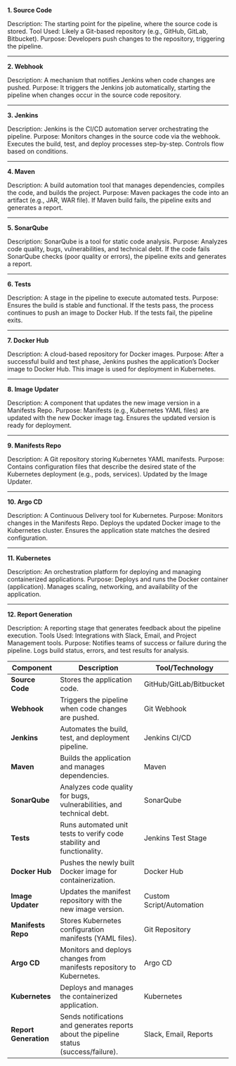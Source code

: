 **1. Source Code**

Description: The starting point for the pipeline, where the source code is stored.
Tool Used: Likely a Git-based repository (e.g., GitHub, GitLab, Bitbucket).
Purpose: Developers push changes to the repository, triggering the pipeline.

---
**2. Webhook**

Description: A mechanism that notifies Jenkins when code changes are pushed.
Purpose: It triggers the Jenkins job automatically, starting the pipeline when changes occur in the source code repository.

---
**3. Jenkins**
   
Description: Jenkins is the CI/CD automation server orchestrating the pipeline.
Purpose:
Monitors changes in the source code via the webhook.
Executes the build, test, and deploy processes step-by-step.
Controls flow based on conditions.

---
**4. Maven**
   
Description: A build automation tool that manages dependencies, compiles the code, and builds the project.
Purpose:
Maven packages the code into an artifact (e.g., JAR, WAR file).
If Maven build fails, the pipeline exits and generates a report.

---
**5. SonarQube**

Description: SonarQube is a tool for static code analysis.
Purpose:
Analyzes code quality, bugs, vulnerabilities, and technical debt.
If the code fails SonarQube checks (poor quality or errors), the pipeline exits and generates a report.

---
**6. Tests**

Description: A stage in the pipeline to execute automated tests.
Purpose:
Ensures the build is stable and functional.
If the tests pass, the process continues to push an image to Docker Hub.
If the tests fail, the pipeline exits.

---
**7. Docker Hub**

Description: A cloud-based repository for Docker images.
Purpose:
After a successful build and test phase, Jenkins pushes the application’s Docker image to Docker Hub.
This image is used for deployment in Kubernetes.

---
**8. Image Updater**

Description: A component that updates the new image version in a Manifests Repo.
Purpose:
Manifests (e.g., Kubernetes YAML files) are updated with the new Docker image tag.
Ensures the updated version is ready for deployment.

---
**9. Manifests Repo**

Description: A Git repository storing Kubernetes YAML manifests.
Purpose:
Contains configuration files that describe the desired state of the Kubernetes deployment (e.g., pods, services).
Updated by the Image Updater.

---
**10. Argo CD**

Description: A Continuous Delivery tool for Kubernetes.
Purpose:
Monitors changes in the Manifests Repo.
Deploys the updated Docker image to the Kubernetes cluster.
Ensures the application state matches the desired configuration.

---
**11. Kubernetes**

Description: An orchestration platform for deploying and managing containerized applications.
Purpose:
Deploys and runs the Docker container (application).
Manages scaling, networking, and availability of the application.

---
**12. Report Generation**

Description: A reporting stage that generates feedback about the pipeline execution.
Tools Used: Integrations with Slack, Email, and Project Management tools.
Purpose:
Notifies teams of success or failure during the pipeline.
Logs build status, errors, and test results for analysis.

| **Component**        | **Description**                                                                                  | **Tool/Technology**      |
|-----------------------|------------------------------------------------------------------------------------------------|--------------------------|
| **Source Code**       | Stores the application code.                                                                  | GitHub/GitLab/Bitbucket  |
| **Webhook**           | Triggers the pipeline when code changes are pushed.                                           | Git Webhook              |
| **Jenkins**           | Automates the build, test, and deployment pipeline.                                           | Jenkins CI/CD            |
| **Maven**             | Builds the application and manages dependencies.                                              | Maven                    |
| **SonarQube**         | Analyzes code quality for bugs, vulnerabilities, and technical debt.                          | SonarQube                |
| **Tests**             | Runs automated unit tests to verify code stability and functionality.                         | Jenkins Test Stage       |
| **Docker Hub**        | Pushes the newly built Docker image for containerization.                                     | Docker Hub               |
| **Image Updater**     | Updates the manifest repository with the new image version.                                   | Custom Script/Automation |
| **Manifests Repo**    | Stores Kubernetes configuration manifests (YAML files).                                       | Git Repository           |
| **Argo CD**           | Monitors and deploys changes from manifests repository to Kubernetes.                         | Argo CD                  |
| **Kubernetes**        | Deploys and manages the containerized application.                                            | Kubernetes               |
| **Report Generation** | Sends notifications and generates reports about the pipeline status (success/failure).        | Slack, Email, Reports    |





